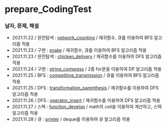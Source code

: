 # prepare_CodingTest

### 날자, 문제, 해설
* 2021.11.22 / 완전탐색 : [network_counting](https://programmers.co.kr/learn/courses/30/lessons/43162) / 재귀함수, 큐를 이용하여 BFS 알고리즘 적용
* 2021.11.23 / 구현 : [snake](https://www.acmicpc.net/problem/3190) / 재귀함수, 큐를 이용하여 BFS 알고리즘 적용
* 2021.11.23 / 완전탐색 : [chicken_delivery](https://www.acmicpc.net/problem/15686) / 재귀함수를 이용하여 DFS 알고리즘 적용
* 2021.11.24 / 구현 : [string_compress](https://programmers.co.kr/learn/courses/30/lessons/60057) / 2중 for문을 이용하여 DP 알고리즘 적용
* 2021.11.25 / BFS : [competitive_transmission](https://www.acmicpc.net/problem/18405) / 큐를 이용하여 BFS 알고리즘 적용
* 2021.11.25 / DFS : [transformation_parenthesis](https://programmers.co.kr/learn/courses/30/lessons/60058) / 재귀함수를 이용하여 DFS 알고리즘 적용
* 2021.11.26 / DFS : [operator_insert](https://www.acmicpc.net/problem/14888) / 재귀함수를 이용하여 DFS 알고리즘 적용
* 2021.11.27 / 스택 : [function_develop](https://programmers.co.kr/learn/courses/30/lessons/42586) / math의 ceil을 이용하여 계산하고, 스택 알고리즘 적용
* 2021.11.28 / 큐 : [printer](https://programmers.co.kr/learn/courses/30/lessons/42587) / deque를 이용하여 큐 알고리즘 적용
